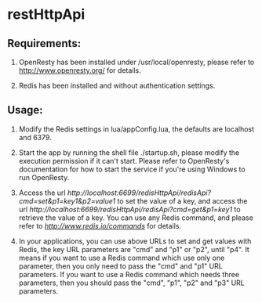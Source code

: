 # restHttpApi

## Requirements:

1. OpenResty has been installed under /usr/local/openresty, please refer to http://www.openresty.org/ for details.

2. Redis has been installed and without authentication settings.


## Usage:

1. Modify the Redis settings in lua/appConfig.lua, the defaults are localhost and 6379.

2. Start the app by running the shell file ./startup.sh, please modify the execution permission if it can't start. Please refer to OpenResty's documentation for how to start the service if you're using Windows to run OpenResty.

3. Access the url *http://localhost:6699/redisHttpApi/redisApi?cmd=set&p1=key1&p2=value1* to set the value of a key, and access the url *http://localhost:6699/redisHttpApi/redisApi?cmd=get&p1=key1* to retrieve the value of a key. You can use any Redis command, and please refer to *http://www.redis.io/commands* for details.

4. In your applications, you can use above URLs to set and get values with Redis, the key URL parameters are "cmd" and "p1" or "p2", until "p4". It means if you want to use a Redis command which use only one parameter, then you only need to pass the "cmd" and "p1" URL parameters. If you want to use a Redis command which needs three parameters, then you should pass the "cmd", "p1", "p2" and "p3" URL parameters.



